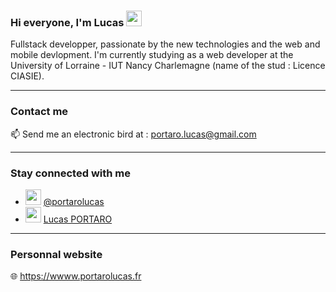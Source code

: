 ### Hi everyone, I'm Lucas <img src="https://user-images.githubusercontent.com/1303154/88677602-1635ba80-d120-11ea-84d8-d263ba5fc3c0.gif" width="25" height="25"/>

Fullstack developper, passionate by the new technologies and the web and mobile devlopment.
I'm currently studying as a web developer at the University of Lorraine - IUT Nancy Charlemagne (name of the stud : Licence CIASIE).

<hr>

### Contact me

📫 Send me an electronic bird at : portaro.lucas@gmail.com

<hr>

### Stay connected with me

- <img src="https://github.githubassets.com/images/modules/logos_page/GitHub-Mark.png" width="25" height="25"/> <a href="https://github.com/portarolucas">@portarolucas</a>
- <img src="https://cdn0.iconfinder.com/data/icons/flat-social-media-icons-set-round-style-1/550/linkedin-512.png" width="25" height="25"/> <a href="https://www.linkedin.com/in/lucas-portaro-00b68b165/">Lucas PORTARO</a>

<hr>

### Personnal website
🌐 https://wwww.portarolucas.fr
